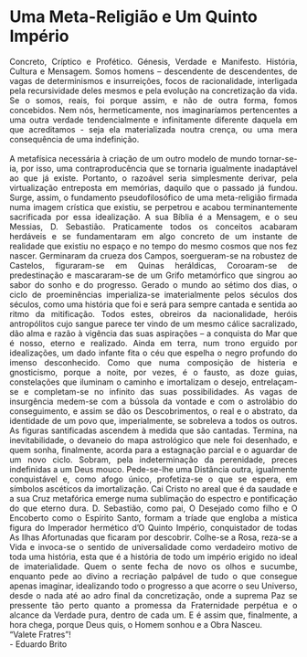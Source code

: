 # Uma Meta-Religião e Um Quinto Império
<div style="text-align: justify; text-justify: inter-word;">
Concreto, Críptico e Profético. Génesis, Verdade e Manifesto. História, Cultura e Mensagem. Somos homens – descendente de descendentes, de vagas de determinismos e insurreições, focos de racionalidade, interligada pela recursividade deles mesmos e pela evolução na concretização da vida. Se o somos, reais, foi porque assim, e não de outra forma, fomos concebidos. Nem nós, hermeticamente, nos imaginaríamos pertencentes a uma outra verdade tendencialmente e infinitamente diferente daquela em que acreditamos - seja ela materializada noutra crença, ou uma mera consequência de uma indefinição. 
<br><br>
A metafísica necessária à criação de um outro modelo de mundo tornar-se-ia, por isso, uma contraproducência que se tornaria igualmente inadaptável ao que já existe. Portanto, o razoável seria simplesmente derivar, pela virtualização entreposta em memórias, daquilo que o passado já fundou. Surge, assim, o fundamento pseudofilosófico de uma meta-religião firmada numa imagem crística que existiu, se perpetrou e acabou terminantemente sacrificada por essa idealização. A sua Bíblia é a Mensagem, e o seu Messias, D. Sebastião. Praticamente todos os conceitos acabaram herdáveis e se fundamentaram em algo concreto de um instante de realidade que existiu no espaço e no tempo do mesmo cosmos que nos fez nascer. Germinaram da crueza dos Campos, soergueram-se na robustez de Castelos, figuraram-se em Quinas heráldicas, Coroaram-se de predestinação e mascararam-se de um Grifo metamórfico que singrou ao sabor do sonho e do progresso. Gerado o mundo ao sétimo dos dias, o ciclo de proeminências imperializa-se imaterialmente pelos séculos dos séculos, como uma história que foi e será para sempre cantada e sentida ao ritmo da mitificação. Todos estes, obreiros da nacionalidade, heróis antropólitos cujo sangue parece ter vindo de um mesmo cálice sacralizado, dão alma e razão à vigência das suas aspirações – a conquista do Mar que é nosso, eterno e realizado. Ainda em terra, num trono erguido por idealizações, um dado infante fita o céu que espelha o negro profundo do imenso desconhecido. Como que numa composição de histeria e gnosticismo, porque a noite, por vezes, é o fausto, as doze guias, constelações que iluminam o caminho e imortalizam o desejo, entrelaçam-se e completam-se no infinito das suas possibilidades. As vagas de insurgência medem-se com a bússola da vontade e com o astrolábio do conseguimento, e assim se dão os Descobrimentos, o real e o abstrato, da identidade de um povo que, imperialmente, se sobreleva a todos os outros. As figuras santificadas ascendem à medida que são cantadas. Termina, na inevitabilidade, o devaneio do mapa astrológico que nele foi desenhado, e quem sonha, finalmente, acorda para a estagnação parcial e o aguardar de um novo ciclo. Sobram, pela indeterminação da perenidade, preces indefinidas a um Deus mouco. Pede-se-lhe uma Distância outra, igualmente conquistável e, como afogo único, profetiza-se o que se espera, em símbolos ascéticos da imortalização. Cai Cristo no areal que é da saudade e a sua Cruz metafórica emerge numa sublimação do espectro e pontificação do que eterno dura. D. Sebastião, como pai, O Desejado como filho e O Encoberto como o Espírito Santo, formam a tríade que engloba a mística figura do Imperador hermético d’O Quinto Império, conquistador de todas As Ilhas Afortunadas que ficaram por descobrir. Colhe-se a Rosa, reza-se a Vida e invoca-se o sentido de universalidade como verdadeiro motivo de toda uma história, esta que é a história de todo um império erigido no ideal de imaterialidade. Quem o sente fecha de novo os olhos e sucumbe, enquanto pede ao divino a recriação palpável de tudo o que consegue apenas imaginar, idealizando todo o progresso a que acorre o seu Universo, desde o nada até ao adro final da concretização, onde a suprema Paz se pressente tão perto quanto a promessa da Fraternidade perpétua e o alcance da Verdade pura, dentro de cada um. E é assim que, finalmente, a hora chega, porque Deus quis, o Homem sonhou e a Obra Nasceu. 
</br>“Valete Fratres”!
</br>
</div>
- Eduardo Brito
